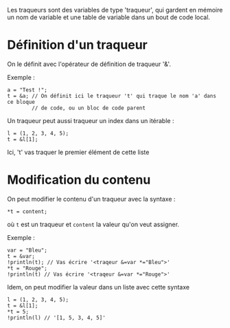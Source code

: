 Les traqueurs sont des variables de type 'traqueur', qui gardent en mémoire un nom de variable et une table de variable dans un bout de code local.

# Définition d'un traqueur
On le définit avec l'opérateur de définition de traqueur '&'.

Exemple : 
```wati
a = "Test !";
t = &a; // On définit ici le traqueur 't' qui traque le nom 'a' dans ce bloque 
		// de code, ou un bloc de code parent
```

Un traqueur peut aussi traqueur un index dans un itérable : 
```wati
l = (1, 2, 3, 4, 5);
t = &l[1];
```
Ici, 't' vas traquer le premier élément de cette liste

# Modification du contenu 
On peut modifier le contenu d'un traqueur avec la syntaxe : 
```wati
*t = content;
```
où `t` est un traqueur et `content` la valeur qu'on veut assigner.

Exemple : 
```wati
var = "Bleu";
t = &var;
!println(t); // Vas écrire '<traqeur &=var *="Bleu">'
*t = "Rouge";
!println(t) // Vas écrire '<traqeur &=var *="Rouge">'
```

Idem, on peut modifier la valeur dans un liste avec cette syntaxe 
```wati
l = (1, 2, 3, 4, 5);
t = &l[1];
*t = 5;
!println(l) // '[1, 5, 3, 4, 5]'
```
